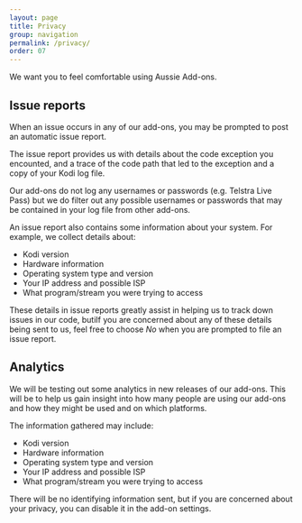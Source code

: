 ```yaml
---
layout: page
title: Privacy
group: navigation
permalink: /privacy/
order: 07
---
```


We want you to feel comfortable using Aussie Add-ons.

## Issue reports

When an issue occurs in any of our add-ons, you may be prompted to post an automatic issue report.

The issue report provides us with details about the code exception you encounted, and a trace of the code path that led to the exception and a copy of your Kodi log file.

Our add-ons do not log any usernames or passwords (e.g. Telstra Live Pass) but we do filter out any possible usernames or passwords that may be contained in your log file from other add-ons.

An issue report also contains some information about your system. For example, we collect details about:

 * Kodi version
 * Hardware information
 * Operating system type and version
 * Your IP address and possible ISP
 * What program/stream you were trying to access

These details in issue reports greatly assist in helping us to track down issues in our code, butiIf you are concerned about any of these details being sent to us, feel free to choose _No_ when you are prompted to file an issue report.

## Analytics

We will be testing out some analytics in new releases of our add-ons. This will be to help us gain insight into how many people are using our add-ons and how they might be used and on which platforms.

The information gathered may include:

 * Kodi version
 * Hardware information
 * Operating system type and version
 * Your IP address and possible ISP
 * What program/stream you were trying to access

There will be no identifying information sent, but if you are concerned about your privacy, you can disable it in the add-on settings.
